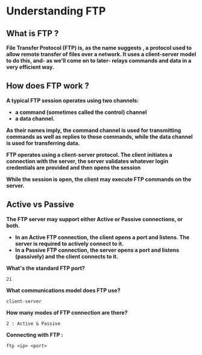 # Understanding FTP

## What is FTP ?

**File Transfer Protocol (FTP) is, as the name suggests , a protocol used to allow remote transfer of files over a network. It uses a client-server model to do this, and- as we'll come on to later- relays commands and data in a very efficient way.**

## How does FTP work ?

**A typical FTP session operates using two channels:**

* **a command (sometimes called the control) channel**
* **a data channel.**

**As their names imply, the command channel is used for transmitting commands as well as replies to those commands, while the data channel is used for transferring data.**

**FTP operates using a client-server protocol. The client initiates a connection with the server, the server validates whatever login credentials are provided and then opens the session**

**While the session is open, the client may execute FTP commands on the server.**

## Active vs Passive&#x20;

**The FTP server may support either Active or Passive connections, or both.**&#x20;

* **In an Active FTP connection, the client opens a port and listens. The server is required to actively connect to it.**&#x20;
* **In a Passive FTP connection, the server opens a port and listens (passively) and the client connects to it.**&#x20;

**What's the standard FTP port?**

```
21
```

**What communications model does FTP use?**

```
client-server
```

**How many modes of FTP connection are there?**

```
2 : Active & Passive
```

**Connecting with FTP :**&#x20;

```
ftp <ip> <port>
```
